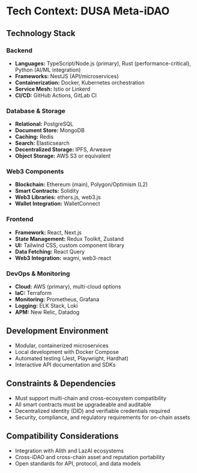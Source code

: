 # Tech Context: DUSA Meta-iDAO

## Technology Stack

### Backend
- **Languages:** TypeScript/Node.js (primary), Rust (performance-critical), Python (AI/ML integration)
- **Frameworks:** NestJS (API/microservices)
- **Containerization:** Docker, Kubernetes orchestration
- **Service Mesh:** Istio or Linkerd
- **CI/CD:** GitHub Actions, GitLab CI

### Database & Storage
- **Relational:** PostgreSQL
- **Document Store:** MongoDB
- **Caching:** Redis
- **Search:** Elasticsearch
- **Decentralized Storage:** IPFS, Arweave
- **Object Storage:** AWS S3 or equivalent

### Web3 Components
- **Blockchain:** Ethereum (main), Polygon/Optimism (L2)
- **Smart Contracts:** Solidity
- **Web3 Libraries:** ethers.js, web3.js
- **Wallet Integration:** WalletConnect

### Frontend
- **Framework:** React, Next.js
- **State Management:** Redux Toolkit, Zustand
- **UI:** Tailwind CSS, custom component library
- **Data Fetching:** React Query
- **Web3 Integration:** wagmi, web3-react

### DevOps & Monitoring
- **Cloud:** AWS (primary), multi-cloud options
- **IaC:** Terraform
- **Monitoring:** Prometheus, Grafana
- **Logging:** ELK Stack, Loki
- **APM:** New Relic, Datadog

## Development Environment
- Modular, containerized microservices
- Local development with Docker Compose
- Automated testing (Jest, Playwright, Hardhat)
- Interactive API documentation and SDKs

## Constraints & Dependencies
- Must support multi-chain and cross-ecosystem compatibility
- All smart contracts must be upgradeable and auditable
- Decentralized identity (DID) and verifiable credentials required
- Security, compliance, and regulatory requirements for on-chain assets

## Compatibility Considerations
- Integration with Alith and LazAI ecosystems
- Cross-iDAO and cross-chain asset and reputation portability
- Open standards for API, protocol, and data models